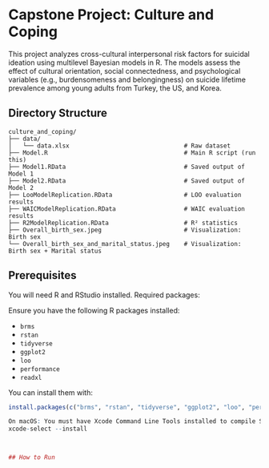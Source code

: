 # Capstone Project: Culture and Coping

This project analyzes cross-cultural interpersonal risk factors for suicidal ideation using multilevel Bayesian models in R. The models assess the effect of cultural orientation, social connectedness, and psychological variables (e.g., burdensomeness and belongingness) on suicide lifetime prevalence among young adults from Turkey, the US, and Korea.

## Directory Structure

```
culture_and_coping/
├── data/
│   └── data.xlsx                                # Raw dataset
├── Model.R                                      # Main R script (run this)
├── Model1.RData                                 # Saved output of Model 1
├── Model2.RData                                 # Saved output of Model 2
├── LooModelReplication.RData                    # LOO evaluation results
├── WAICModelReplication.RData                   # WAIC evaluation results
├── R2ModelReplication.RData                     # R² statistics
├── Overall_birth_sex.jpeg                       # Visualization: Birth sex
└── Overall_birth_sex_and_marital_status.jpeg    # Visualization: Birth sex + Marital status
```

## Prerequisites

You will need R and RStudio installed. Required packages:

Ensure you have the following R packages installed:
- `brms`
- `rstan`
- `tidyverse`
- `ggplot2`
- `loo`
- `performance`
- `readxl`

You can install them with:

```r
install.packages(c("brms", "rstan", "tidyverse", "ggplot2", "loo", "performance", "readxl"))

On macOS: You must have Xcode Command Line Tools installed to compile Stan models:
xcode-select --install



## How to Run
